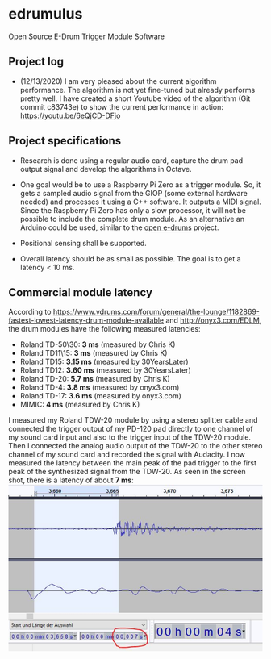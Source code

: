 # edrumulus
Open Source E-Drum Trigger Module Software


## Project log

- (12/13/2020) I am very pleased about the current algorithm performance. The algorithm is not yet fine-tuned but
  already performs pretty well. I have created a short Youtube video of the algorithm (Git commit c83743e) to show
  the current performance in action: https://youtu.be/6eQjCD-DFjo


## Project specifications

- Research is done using a regular audio card, capture the drum pad output signal and develop
  the algorithms in Octave.

- One goal would be to use a Raspberry Pi Zero as a trigger module. So, it gets a sampled
  audio signal from the GIOP (some external hardware needed) and processes it using a C++
  software. It outputs a MIDI signal. Since the Raspberry Pi Zero has only a slow processor,
  it will not be possible to include the complete drum module.
  As an alternative an Arduino could be used, similar to the [open e-drums](https://open-e-drums.com) project.

- Positional sensing shall be supported.

- Overall latency should be as small as possible. The goal is to get a latency < 10 ms.


## Commercial module latency

According to https://www.vdrums.com/forum/general/the-lounge/1182869-fastest-lowest-latency-drum-module-available and http://onyx3.com/EDLM, the drum modules have the following measured latencies:

- Roland TD-50\30: **3 ms**    (measured by Chris K)
- Roland TD11\15:  **3 ms**    (measured by Chris K)
- Roland TD15:     **3.15 ms** (measured by 30YearsLater)
- Roland TD12:     **3.60 ms** (measured by 30YearsLater)
- Roland TD-20:    **5.7 ms**  (measured by Chris K)
- Roland TD-4:     **3.8 ms**  (measured by onyx3.com)
- Roland TD-17:    **3.6 ms**  (measured by onyx3.com)
- MIMIC:           **4 ms**    (measured by Chris K)

I measured my Roland TDW-20 module by using a stereo splitter cable and connected the trigger output
of my PD-120 pad directly to one channel of my sound card input and also to the trigger input of the
TDW-20 module. Then I connected the analog audio output of the TDW-20 to the other stereo channel of
my sound card and recorded the signal with Audacity. I now measured the latency between the main
peak of the pad trigger to the first peak of the synthesized signal from the TDW-20. As seen in the
screen shot, there is a latency of about **7 ms**:
![Roland TDW-20 drum module measured latency](algorithm/images/roland_td20_latency.jpg)
